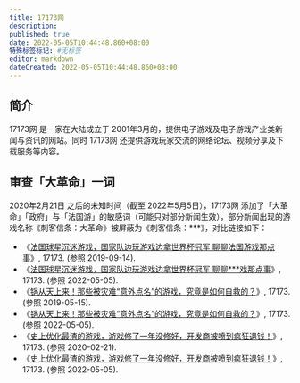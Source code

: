```yaml
---
title: 17173网
description:
published: true
date: 2022-05-05T10:44:48.860+08:00
特殊标签标记: #无标签
editor: markdown
dateCreated: 2022-05-05T10:44:48.860+08:00
---
```


## 简介

17173网 是一家在大陆成立于 2001年3月的，提供电子游戏及电子游戏产业类新闻与资讯的网站。同时 17173网 还提供游戏玩家交流的网络论坛、视频分享及下载服务等内容。 

## 审查「大革命」一词

2020年2月21日 之后的未知时间（截至 2022年5月5日），17173网 添加了「大革命」「政府」与「法国游」的敏感词（可能只对部分新闻生效），部分新闻出现的游戏名称《刺客信条：大革命》被屏蔽为《刺客信条：\*\*\*》，对比链接如下：

+   《[法国球星沉迷游戏，国家队边玩游戏边拿世界杯冠军 聊聊法国游戏那点事](https://web.archive.org/web/20190914090206/http://news.17173.com/content/08272019/070453472_1.shtml)》, 17173. (参照 2019-09-14).
+   《[法国球星沉迷游戏，国家队边玩游戏边拿世界杯冠军 聊聊\*\*\*戏那点事](https://web.archive.org/web/20220505021927/http://news.17173.com/content/08272019/070453472_1.shtml)》, 17173. (参照 2022-05-05).
+   《[锅从天上来！那些被灾难“意外点名”的游戏，究竟是如何自救的？](https://web.archive.org/web/20190515095350/http://news.17173.com/content/04232019/161610777.shtml)》, 17173. (参照 2019-05-15).
+   《[锅从天上来！那些被灾难“意外点名”的游戏，究竟是如何自救的？](https://web.archive.org/web/20220505013911/http://news.17173.com/content/04232019/161610777.shtml)》, 17173. (参照 2022-05-05).
+   《[史上优化最渣的游戏，游戏修了一年没修好，开发商被喷到疯狂退钱！](https://web.archive.org/web/20200221095938/http://news.17173.com/content/10142018/125847566.shtml)》, 17173. (参照 2020-02-21).
+   《[史上优化最渣的游戏，游戏修了一年没修好，开发商被喷到疯狂退钱！](https://web.archive.org/web/20220505014027/http://news.17173.com/content/10142018/125847566.shtml)》, 17173. (参照 2022-05-05).
